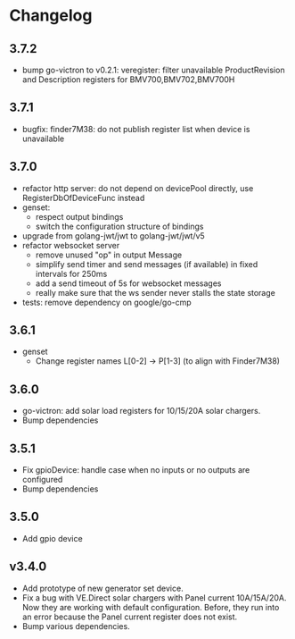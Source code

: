 # Changelog

## 3.7.2
- bump go-victron to v0.2.1:
  veregister: filter unavailable ProductRevision and Description registers for BMV700,BMV702,BMV700H

## 3.7.1
* bugfix: finder7M38: do not publish register list when device is unavailable

## 3.7.0
* refactor http server: do not depend on devicePool directly, use RegisterDbOfDeviceFunc instead
* genset:
  * respect output bindings
  * switch the configuration structure of bindings
* upgrade from golang-jwt/jwt to golang-jwt/jwt/v5
* refactor websocket server
  * remove unused "op" in output Message
  * simplify send timer and send messages (if available) in fixed intervals for 250ms
  * add a send timeout of 5s for websocket messages
  * really make sure that the ws sender never stalls the state storage
* tests: remove dependency on google/go-cmp

## 3.6.1
* genset
  * Change register names L[0-2] -> P[1-3] (to align with Finder7M38)

## 3.6.0
* go-victron: add solar load registers for 10/15/20A solar chargers.
* Bump dependencies

## 3.5.1
* Fix gpioDevice: handle case when no inputs or no outputs are configured
* Bump dependencies

## 3.5.0
* Add gpio device

## v3.4.0
* Add prototype of new generator set device.
* Fix a bug with VE.Direct solar chargers with Panel current 10A/15A/20A. Now they are working with default configuration.
  Before, they run into an error because the Panel current register does not exist.
* Bump various dependencies.
